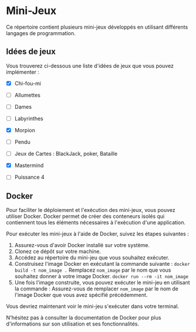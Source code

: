 # Mini-Jeux

Ce répertoire contient plusieurs mini-jeux développés en utilisant différents langages de programmation.

## Idées de jeux

Vous trouverez ci-dessous une liste d'idées de jeux que vous pouvez implémenter :

- [x] Chi-fou-mi
- [ ] Allumettes
- [ ] Dames
- [ ] Labyrinthes
- [x] Morpion
- [ ] Pendu
- [ ] Jeux de Cartes : BlackJack, poker, Bataille
- [x] Mastermind
- [ ] Puissance 4


## Docker

Pour faciliter le déploiement et l'exécution des mini-jeux, vous pouvez utiliser Docker. Docker permet de créer des conteneurs isolés qui contiennent tous les éléments nécessaires à l'exécution d'une application.

Pour exécuter les mini-jeux à l'aide de Docker, suivez les étapes suivantes :

1. Assurez-vous d'avoir Docker installé sur votre système.
2. Clonez ce dépôt sur votre machine.
3. Accédez au répertoire du mini-jeu que vous souhaitez exécuter.
4. Construisez l'image Docker en exécutant la commande suivante :
`docker build -t nom_image .`
Remplacez `nom_image` par le nom que vous souhaitez donner à votre image Docker.
`docker run --rm -it nom_image`
5. Une fois l'image construite, vous pouvez exécuter le mini-jeu en utilisant la commande :
Assurez-vous de remplacer `nom_image` par le nom de l'image Docker que vous avez spécifié précédemment.

Vous devriez maintenant voir le mini-jeu s'exécuter dans votre terminal.

N'hésitez pas à consulter la documentation de Docker pour plus d'informations sur son utilisation et ses fonctionnalités.